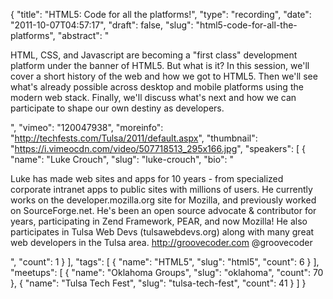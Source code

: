 {
  "title": "HTML5: Code for all the platforms!",
  "type": "recording",
  "date": "2011-10-07T04:57:17",
  "draft": false,
  "slug": "html5-code-for-all-the-platforms",
  "abstract": "<p>HTML, CSS, and Javascript are becoming a \"first class\" development platform under the banner of HTML5. But what is it? In this session, we'll cover a short history of the web and how we got to HTML5. Then we'll see what's already possible across desktop and mobile platforms using the modern web stack. Finally, we'll discuss what's next and how we can participate to shape our own destiny as developers.</p>",
  "vimeo": "120047938",
  "moreinfo": "http://techfests.com/Tulsa/2011/default.aspx",
  "thumbnail": "https://i.vimeocdn.com/video/507718513_295x166.jpg",
  "speakers": [
    {
      "name": "Luke Crouch",
      "slug": "luke-crouch",
      "bio": "<p>Luke has made web sites and apps for 10 years - from specialized corporate intranet apps to public sites with millions of users. He currently works on the developer.mozilla.org site for Mozilla, and previously worked on SourceForge.net. He's been an open source advocate &amp; contributor for years, participating in Zend Framework, PEAR, and now Mozilla! He also participates in Tulsa Web Devs (tulsawebdevs.org) along with many great web developers in the Tulsa area. http://groovecoder.com @groovecoder</p>",
      "count": 1
    }
  ],
  "tags": [
    {
      "name": "HTML5",
      "slug": "html5",
      "count": 6
    }
  ],
  "meetups": [
    {
      "name": "Oklahoma Groups",
      "slug": "oklahoma",
      "count": 70
    },
    {
      "name": "Tulsa Tech Fest",
      "slug": "tulsa-tech-fest",
      "count": 41
    }
  ]
}